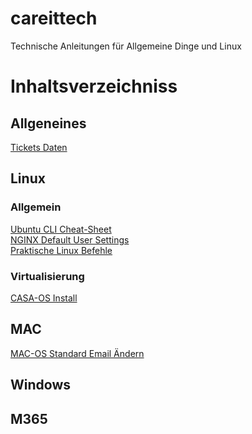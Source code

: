 # careittech
Technische Anleitungen für Allgemeine Dinge und Linux

# Inhaltsverzeichniss
## Allgeneines
[Tickets Daten](https://github.com/MartinCareJestl/careittech/blob/main/dokumente/SupportTicketErstellen.md)
## Linux
### Allgemein
[Ubuntu CLI Cheat-Sheet](https://github.com/MartinCareJestl/careittech/blob/main/dokumente/Ubuntu-CLI-cheat-sheet.md)\
[NGINX Default User Settings](https://github.com/MartinCareJestl/careittech/blob/main/dokumente/Nginx-Wisssen.md)\
[Praktische Linux Befehle](https://github.com/MartinCareJestl/careittech/blob/main/dokumente/Praktische-Linux-Befehle.md)
### Virtualisierung
[CASA-OS Install](https://github.com/MartinCareJestl/careittech/blob/main/dokumente/CasaOSInstall.md)
## MAC
[MAC-OS Standard Email Ändern](https://github.com/MartinCareJestl/careittech/blob/main/dokumente/Apple-Standard-Mail-to-Outlook.md)
## Windows
## M365

